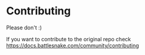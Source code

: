 # Contributing

Please don't :)

If you want to contribute to the original repo check https://docs.battlesnake.com/community/contributing
